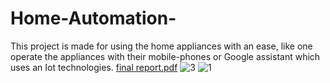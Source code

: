 # Home-Automation-
This project is made for using the home appliances with an ease, like one operate the appliances with their mobile-phones or Google assistant which uses an Iot technologies. 
[final report.pdf](https://github.com/Vidhi67/Home-Automation-/files/9439976/final.report.pdf)
![3](https://user-images.githubusercontent.com/112327843/187082491-62e0b6f3-d99a-4b7e-9672-31edb9ce714b.jpeg)
![1](https://user-images.githubusercontent.com/112327843/187082581-c4f814fb-e316-4824-b036-474d557abe95.jpeg)
